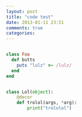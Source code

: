 ```yaml
---
layout: post
title: "code test"
date: 2013-01-11 23:51
comments: true
categories:
---
```


```ruby

class Foo
  def butts
    puts "lulz" =~ /lulz/
  end
end

```

```python

class Lol(object):
    @decor
    def trolol(args, *arg):
        print("trololol")
```

